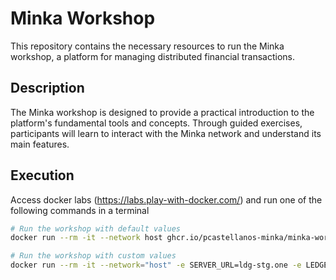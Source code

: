 # Minka Workshop

This repository contains the necessary resources to run the Minka workshop, a platform for managing distributed financial transactions.

## Description

The Minka workshop is designed to provide a practical introduction to the platform's fundamental tools and concepts. Through guided exercises, participants will learn to interact with the Minka network and understand its main features.

## Execution

Access docker labs (https://labs.play-with-docker.com/) and run one of the following commands in a terminal

```bash
# Run the workshop with default values
docker run --rm -it --network host ghcr.io/pcastellanos-minka/minka-workshop:latest bash

# Run the workshop with custom values
docker run --rm -it --network="host" -e SERVER_URL=ldg-stg.one -e LEDGER=achco ghcr.io/pcastellanos-minka/minka-workshop:latest bash
```
